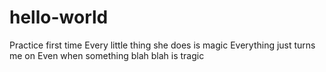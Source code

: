 # hello-world
Practice first time
Every little thing she does is magic
Everything just turns me on
Even when something blah blah is tragic
